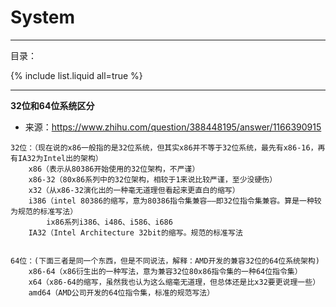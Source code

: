 # System

---

目录：

{% include list.liquid all=true %}

----

**32位和64位系统区分**

- 来源：https://www.zhihu.com/question/388448195/answer/1166390915

```
32位：（现在说的x86一般指的是32位系统，但其实x86并不等于32位系统，最先有x86-16，再有IA32为Intel出的架构）
	x86（表示从80386开始使用的32位架构，不严谨）
	x86-32（80x86系列中的32位架构，相较于1来说比较严谨，至少没硬伤）
	x32（从x86-32演化出的一种毫无道理但看起来更直白的缩写）
	i386（intel 80386的缩写，意为80386指令集兼容——即32位指令集兼容。算是一种较为规范的标准写法）
		ix86系列i386、i486、i586、i686
	IA32（Intel Architecture 32bit的缩写。规范的标准写法


64位：(下面三者是同一个东西，但是不同说法，解释：AMD开发的兼容32位的64位系统架构)
	x86-64（x86衍生出的一种写法，意为兼容32位80x86指令集的一种64位指令集）
	x64（x86-64的缩写，虽然我也认为这么缩毫无道理，但总体还是比x32要更说理一些）
	amd64（AMD公司开发的64位指令集，标准的规范写法）
```